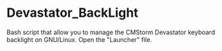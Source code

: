 # Devastator_BackLight
Bash script that allow you to manage the CMStorm Devastator keyboard backlight on GNU/Linux.
Open the "Launcher" file.
